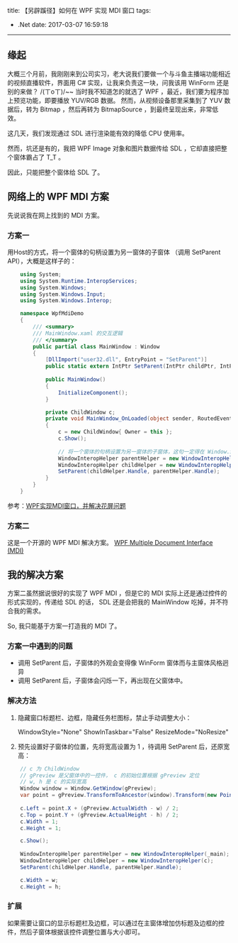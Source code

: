 title: 【另辟蹊径】如何在 WPF 实现 MDI 窗口
tags:
  - .Net
date: 2017-03-07 16:59:18
---
## 缘起

大概三个月前，我刚刚来到公司实习，老大说我们要做一个与斗鱼主播端功能相近的视频直播软件，界面用 C# 实现，让我来负责这一块，问我该用 WinForm 还是别的来做？ /(ㄒoㄒ)/~~ 当时我不知道怎的就选了 WPF ，最近，我们要为程序加上预览功能，即要播放 YUV/RGB 数据。 然而，从视频设备那里采集到了 YUV 数据后，转为 Bitmap ，然后再转为 BitmapSource ，到最终呈现出来，非常低效。

这几天，我们发现通过 SDL 进行渲染能有效的降低 CPU 使用率。

然而，坑还是有的，我把 WPF Image 对象和图片数据传给 SDL ，它却直接把整个窗体霸占了 T_T 。

因此，只能把整个窗体给 SDL 了。

<!-- more -->

## 网络上的 WPF MDI 方案

先说说我在网上找到的 MDI 方案。

### 方案一  

用Host的方式，将一个窗体的句柄设置为另一窗体的子窗体 （调用 SetParent API），大概是这样子的：

```csharp
	using System;
	using System.Runtime.InteropServices;
	using System.Windows;
	using System.Windows.Input;
	using System.Windows.Interop;

	namespace WpfMdiDemo
	{
		/// <summary>
		/// MainWindow.xaml 的交互逻辑
		/// </summary>
		public partial class MainWindow : Window
		{
			[DllImport("user32.dll", EntryPoint = "SetParent")]
			public static extern IntPtr SetParent(IntPtr childPtr, IntPtr parentPtr);
			
			public MainWindow()
			{
				InitializeComponent();
			}

			private ChildWindow c;
			private void MainWindow_OnLoaded(object sender, RoutedEventArgs e)
			{
				c = new ChildWindow{ Owner = this };
				c.Show();
				
				// 将一个窗体的句柄设置为另一窗体的子窗体，这句一定得在 Window.Show() 之后，不然不会有效
				WindowInteropHelper parentHelper = new WindowInteropHelper(this);
				WindowInteropHelper childHelper = new WindowInteropHelper(c);
				SetParent(childHelper.Handle, parentHelper.Handle);
			}
		}
	}
```
	
参考：[WPF实现MDI窗口，并解决花屏问题](http://blog.csdn.net/qing2005/article/details/6523721)
	
	

### 方案二 

这是一个开源的 WPF MDI 解决方案。 [WPF Multiple Document Interface (MDI)](http://wpfmdi.codeplex.com/)


## 我的解决方案

方案二虽然据说很好的实现了 WPF MDI ，但是它的 MDI 实际上还是通过控件的形式实现的，传递给 SDL 的话， SDL 还是会把我的 MainWindow 吃掉，并不符合我的需求。

So, 我只能基于方案一打造我的 MDI 了。

### 方案一中遇到的问题

* 调用 SetParent 后，子窗体的外观会变得像 WinForm 窗体而与主窗体风格迥异
* 调用 SetParent 后，子窗体会闪烁一下，再出现在父窗体中。

### 解决方法

1. 隐藏窗口标题栏、边框，隐藏任务栏图标，禁止手动调整大小：

	WindowStyle="None" ShowInTaskbar="False" ResizeMode="NoResize" 

2. 预先设置好子窗体的位置，先将宽高设置为 1 ，待调用 SetParent 后，还原宽高：

```csharp
	// c 为 ChildWindow 
	// gPreview 是父窗体中的一控件， c 的初始位置根据 gPreview 定位
	// w, h 是 c 的实际宽高
	Window window = Window.GetWindow(gPreview);
	var point = gPreview.TransformToAncestor(window).Transform(new Point(0, 0));
	
	c.Left = point.X + (gPreview.ActualWidth - w) / 2;
	c.Top = point.Y + (gPreview.ActualHeight - h) / 2;
	c.Width = 1;
	c.Height = 1;

	c.Show();
	
	WindowInteropHelper parentHelper = new WindowInteropHelper(_main);
	WindowInteropHelper childHelper = new WindowInteropHelper(c);
	SetParent(childHelper.Handle, parentHelper.Handle);

	c.Width = w;
	c.Height = h;
```

### 扩展

如果需要让窗口的显示标题栏及边框，可以通过在主窗体增加仿标题及边框的控件，然后子窗体根据该控件调整位置与大小即可。